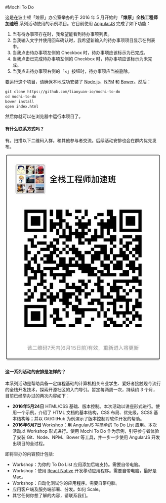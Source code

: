 #Mochi To Do

这是在波士顿「燎原」办公室举办的于 2016 年 5 月开始的 **「燎原」全栈工程师加速班** 系列活动使用的示例项目。它目前使用 [AngularJS](https://thinkster.io/a-better-way-to-learn-angularjs) 完成了如下功能：

1. 当有待办事项存在时，我希望能看到待办事项列表。
2. 当我输入文字并使用回车确认时，我希望新输入的待办事项项目显示在列表中。
3. 当我点击待办事项左侧的 Checkbox 时，待办事项应该标示为已完成。
4. 当我点击已完成待办事项左侧的 Checkbox 时，待办事项应该标示为未完成。
5. 当我点击待办事项右侧的「&times;」按钮时，待办事项应当被删除。

要运行这个项目，请确保本地成功安装了 [Node.js](https://nodejs.org/en/download/)、[NPM](https://docs.npmjs.com/getting-started/installing-node) 和 [Bower](https://www.npmjs.com/package/bower#install)。然后：

    git clone https://github.com/liaoyuan-io/mochi-to-do
    cd mochi-to-do
    bower install
    open index.html

然后你就可以在浏览器中运行本项目了。


#### 有什么联系方式吗？

有。扫描以下二维码入群，和其他参与者交流。后续活动安排也会在群内优先发布。

![二维码](qr.png?raw=true)


#### 这一系列活动的安排是怎样的？

本系列活动是帮助具备一定编程基础的计算机相关专业学生、爱好者接触现今流行的全栈开发技术，探索开源社区的入门导引。暂定每两周一次，持续约 3 个月，目前已经举办过的两次内容如下：

- **2016年5月24日** HTML/CSS 基础、版本控制。本次活动以讲座形式进行。使用一个示例，介绍了 HTML 文档的基本结构，CSS 布局、优先级，SCSS 基本结构等；并以 Git/GitHub 为例演示了版本控制对软件开发的帮助。
- **2016年6月7日** Workshop：用 AngularJS 写简单的 To Do List 应用。本次活动以 Workshop 形式进行。使用 Mochi To Do 作为示例，引导参与者体验了安装 Git、Node、NPM、Bower 等工具，并一步一步使用 AngularJS 开发出项目的全过程。

即将举办的内容预计包括:

- Workshop：为你的 To Do List 应用添加后端支持。需要自带电脑。
- Workshop：使用 [React Native](https://facebook.github.io/react-native/) 开发移动应用程序。需要自带电脑，最好是 Mac。
- Workshop：自动化测试你的应用程序。需要自带电脑。
- 应用客户端及服务端部署、分发。如何 Scale。
- 其它任何你想了解的内容，请联系我们。